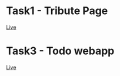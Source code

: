 # Task1 - Tribute Page
[Live](https://devvsakib.github.io/oasis-infobyte/Task1)

# Task3 - Todo webapp
[Live](https://devvsakib.github.io/oasis-infobyte/Task3)